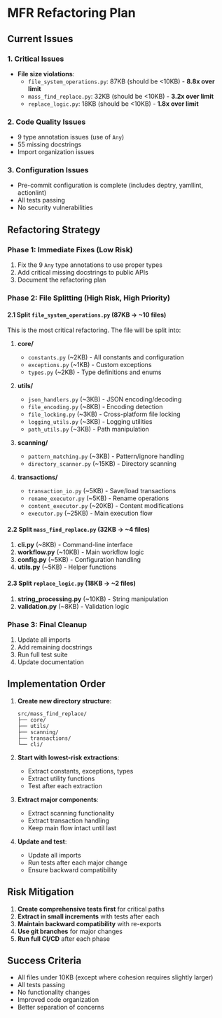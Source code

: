 # MFR Refactoring Plan

## Current Issues

### 1. Critical Issues
- **File size violations**:
  - `file_system_operations.py`: 87KB (should be <10KB) - **8.8x over limit**
  - `mass_find_replace.py`: 32KB (should be <10KB) - **3.2x over limit**
  - `replace_logic.py`: 18KB (should be <10KB) - **1.8x over limit**

### 2. Code Quality Issues
- 9 type annotation issues (use of `Any`)
- 55 missing docstrings
- Import organization issues

### 3. Configuration Issues
- Pre-commit configuration is complete (includes deptry, yamllint, actionlint)
- All tests passing
- No security vulnerabilities

## Refactoring Strategy

### Phase 1: Immediate Fixes (Low Risk)
1. Fix the 9 `Any` type annotations to use proper types
2. Add critical missing docstrings to public APIs
3. Document the refactoring plan

### Phase 2: File Splitting (High Risk, High Priority)

#### 2.1 Split `file_system_operations.py` (87KB → ~10 files)
This is the most critical refactoring. The file will be split into:

1. **core/**
   - `constants.py` (~2KB) - All constants and configuration
   - `exceptions.py` (~1KB) - Custom exceptions
   - `types.py` (~2KB) - Type definitions and enums

2. **utils/**
   - `json_handlers.py` (~3KB) - JSON encoding/decoding
   - `file_encoding.py` (~8KB) - Encoding detection
   - `file_locking.py` (~3KB) - Cross-platform file locking
   - `logging_utils.py` (~3KB) - Logging utilities
   - `path_utils.py` (~3KB) - Path manipulation

3. **scanning/**
   - `pattern_matching.py` (~3KB) - Pattern/ignore handling
   - `directory_scanner.py` (~15KB) - Directory scanning

4. **transactions/**
   - `transaction_io.py` (~5KB) - Save/load transactions
   - `rename_executor.py` (~5KB) - Rename operations
   - `content_executor.py` (~20KB) - Content modifications
   - `executor.py` (~25KB) - Main execution flow

#### 2.2 Split `mass_find_replace.py` (32KB → ~4 files)
1. **cli.py** (~8KB) - Command-line interface
2. **workflow.py** (~10KB) - Main workflow logic
3. **config.py** (~5KB) - Configuration handling
4. **utils.py** (~5KB) - Helper functions

#### 2.3 Split `replace_logic.py` (18KB → ~2 files)
1. **string_processing.py** (~10KB) - String manipulation
2. **validation.py** (~8KB) - Validation logic

### Phase 3: Final Cleanup
1. Update all imports
2. Add remaining docstrings
3. Run full test suite
4. Update documentation

## Implementation Order

1. **Create new directory structure**:
   ```
   src/mass_find_replace/
   ├── core/
   ├── utils/
   ├── scanning/
   ├── transactions/
   └── cli/
   ```

2. **Start with lowest-risk extractions**:
   - Extract constants, exceptions, types
   - Extract utility functions
   - Test after each extraction

3. **Extract major components**:
   - Extract scanning functionality
   - Extract transaction handling
   - Keep main flow intact until last

4. **Update and test**:
   - Update all imports
   - Run tests after each major change
   - Ensure backward compatibility

## Risk Mitigation

1. **Create comprehensive tests first** for critical paths
2. **Extract in small increments** with tests after each
3. **Maintain backward compatibility** with re-exports
4. **Use git branches** for major changes
5. **Run full CI/CD** after each phase

## Success Criteria

- All files under 10KB (except where cohesion requires slightly larger)
- All tests passing
- No functionality changes
- Improved code organization
- Better separation of concerns
